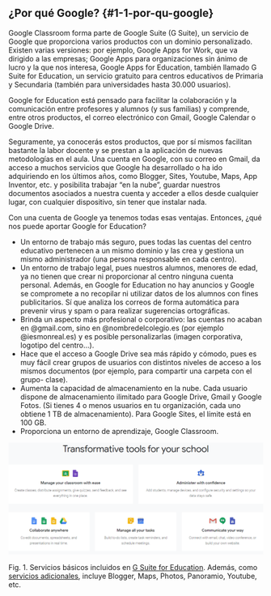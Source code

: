 ## ¿Por qué Google? {#1-1-por-qu-google}

Google Classroom forma parte de Google Suite (G Suite), un servicio de Google que proporciona varios productos con un dominio personalizado. Existen varias versiones: por ejemplo, Google Apps for Work, que va dirigido a las empresas; Google Apps para organizaciones sin ánimo de lucro y la que nos interesa, Google Apps for Education, también llamado G Suite for Education, un servicio gratuito para centros educativos de Primaria y Secundaria (también para universidades hasta 30.000 usuarios).

Google for Education está pensado para facilitar la colaboración y la comunicación entre profesores y alumnos (y sus familias) y comprende, entre otros productos, el correo electrónico con Gmail, Google Calendar o Google Drive.

Seguramente, ya conocerás estos productos, que por sí mismos facilitan bastante la labor docente y se prestan a la aplicación de nuevas metodologías en el aula. Una cuenta en Google, con su correo en Gmail, da acceso a muchos servicios que Google ha desarrollado o ha ido adquiriendo en los últimos años, como Blogger, Sites, Youtube, Maps, App Inventor, etc. y posibilita trabajar “en la nube”, guardar nuestros documentos asociados a nuestra cuenta y acceder a ellos desde cualquier lugar, con cualquier dispositivo, sin tener que instalar nada.

Con una cuenta de Google ya tenemos todas esas ventajas. Entonces, ¿qué nos puede aportar Google for Education?

*   Un entorno de trabajo más seguro, pues todas las cuentas del centro educativo pertenecen a un mismo dominio y las crea y gestiona un mismo administrador (una persona responsable en cada centro).
*   Un entorno de trabajo legal, pues nuestros alumnos, menores de edad, ya no tienen que crear ni proporcionar al centro ninguna cuenta personal.  Además, en Google for Education no hay anuncios y Google se compromete a no recopilar ni utilizar datos de los alumnos con fines publicitarios. Sí que analiza los correos de forma automática para prevenir virus y spam o para realizar sugerencias ortográficas.
*   Brinda un aspecto más profesional o corporativo: las cuentas no acaban en @gmail.com, sino en @nombredelcolegio.es  (por ejemplo @iesmonreal.es) y es posible personalizarlas (imagen corporativa, logotipo del centro…).
*   Hace que el acceso a Google Drive sea más rápido y cómodo, pues es muy fácil crear grupos de usuarios con distintos niveles de acceso a los mismos documentos (por ejemplo, para compartir una carpeta con el grupo- clase).
*   Aumenta la capacidad de almacenamiento en la nube. Cada usuario dispone de almacenamiento ilimitado para Google Drive, Gmail y Google Fotos. (Si tienes 4 o menos usuarios en tu organización, cada uno obtiene 1 TB de almacenamiento). Para Google Sites, el límite está en 100 GB.
*   Proporciona un entorno de aprendizaje, Google Classroom.

![](https://raw.githubusercontent.com/catedu/google-classroom-2018/master/images/image44.png)

Fig. 1\. Servicios básicos incluidos en [G Suite for Education](https://www.google.com/url?q=https://gsuite.google.com/terms/user_features.html&sa=D&ust=1540994740401000). Además, como [servicios adicionales](https://www.google.com/url?q=https://support.google.com/a/answer/181865&sa=D&ust=1540994740401000), incluye Blogger, Maps, Photos, Panoramio, Youtube, etc.
